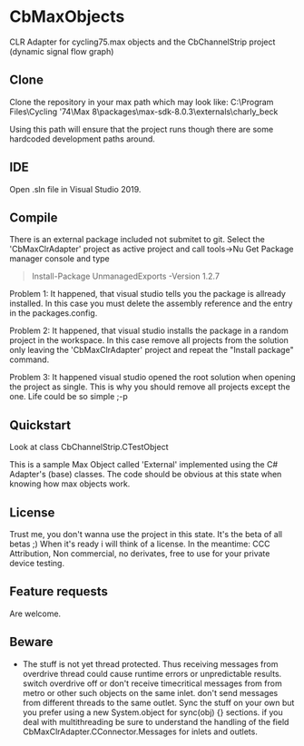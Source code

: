 # CbMaxObjects
CLR Adapter for cycling75.max objects and the CbChannelStrip project (dynamic signal flow graph)

## Clone

Clone the repository in your max path which may look like:
C:\Program Files\Cycling '74\Max 8\packages\max-sdk-8.0.3\externals\charly_beck

Using this path will ensure that the project runs though there are some hardcoded development paths around.

## IDE
Open .sln file in Visual Studio 2019.

## Compile

There is an external package included not submitet to git. Select the 'CbMaxClrAdapter' project as active project and call tools->Nu Get Package manager console and type

> Install-Package UnmanagedExports -Version 1.2.7

Problem 1: It happened, that visual studio tells you the package is allready installed. In this case you must delete the assembly reference and the entry in the packages.config.

Problem 2: It happened, that visual studio installs the package in a random project in the workspace. In this case remove all projects from the solution only leaving the 'CbMaxClrAdapter' project and repeat the "Install package" command.

Problem 3: It happened visual studio opened the root solution when opening the project as single. This is why you should remove all projects except the one. Life could be so simple ;-p

## Quickstart

Look at class CbChannelStrip.CTestObject

This is a sample Max Object called 'External' implemented using the C# Adapter's (base) classes. The code should be obvious at this state when knowing how max objects work.

## License

Trust me, you don't wanna use the project in this state. It's the beta of all betas ;) When it's ready i will think of a license. In the meantime: CCC Attribution, Non commercial, no derivates, free to use for your private device testing. 

## Feature requests
Are welcome.

## Beware

- The stuff is not yet thread protected. Thus receiving messages from overdrive thread could cause runtime errors or unpredictable results. switch overdrive off or don't receive timecritical messages from from metro or other such objects on the same inlet. don't send messages from different threads to the same outlet. Sync the stuff on your own but you prefer using a new System.object for sync(obj) {} sections. if you deal with multithreading be sure to understand the handling of the field CbMaxClrAdapter.CConnector.Messages for inlets and outlets.

